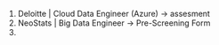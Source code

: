 1. Deloitte | Cloud Data Engineer (Azure) -> assesment
2. NeoStats | Big Data Engineer -> Pre-Screening Form
3. 